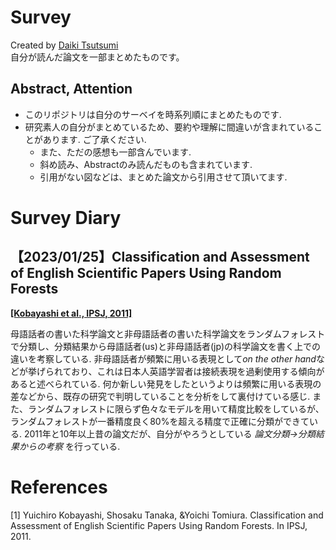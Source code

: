 # Survey
Created by [Daiki Tsutsumi](https://tsutsumi-portfolio.wraptas.site/)<br>
自分が読んだ論文を一部まとめたものです。<br>

## Abstract, Attention
- このリポジトリは自分のサーベイを時系列順にまとめたものです.
- 研究素人の自分がまとめているため、要約や理解に間違いが含まれていることがあります. ご了承ください.
  - また、ただの感想も一部含んでいます.
  - 斜め読み、Abstractのみ読んだものも含まれています.
  - 引用がない図などは、まとめた論文から引用させて頂いてます.



# Survey Diary

## 【2023/01/25】**Classification and Assessment of English Scientific Papers Using Random Forests**<br>
[**[Kobayashi et al., IPSJ, 2011]**](#IPSJ-CH11090006)


母語話者の書いた科学論文と非母語話者の書いた科学論文をランダムフォレストで分類し、分類結果から母語話者(us)と非母語話者(jp)の科学論文を書く上での違いを考察している. 非母語話者が頻繁に用いる表現として*on the other hand*などが挙げられており、これは日本人英語学習者は接続表現を過剰使用する傾向があると述べられている. 何か新しい発見をしたというよりは頻繁に用いる表現の差などから、既存の研究で判明していることを分析をして裏付けている感じ. また、ランダムフォレストに限らず色々なモデルを用いて精度比較をしているが、ランダムフォレストが一番精度良く80%を超える精度で正確に分類ができている. 2011年と10年以上昔の論文だが、自分がやろうとしている *論文分類->分類結果からの考察* を行っている.





# References
<a name='IPSJ-CH11090006'></a>[1] Yuichiro Kobayashi, Shosaku Tanaka, &Yoichi Tomiura. Classification and Assessment of English Scientific Papers Using Random Forests. In IPSJ, 2011.
